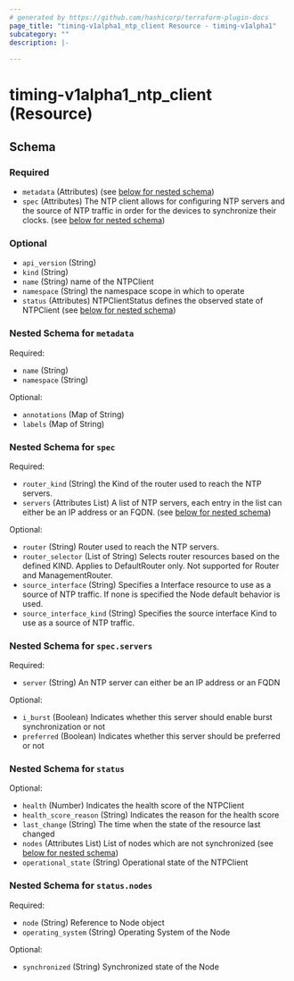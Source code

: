 ```yaml
---
# generated by https://github.com/hashicorp/terraform-plugin-docs
page_title: "timing-v1alpha1_ntp_client Resource - timing-v1alpha1"
subcategory: ""
description: |-
  
---
```


# timing-v1alpha1_ntp_client (Resource)





<!-- schema generated by tfplugindocs -->
## Schema

### Required

- `metadata` (Attributes) (see [below for nested schema](#nestedatt--metadata))
- `spec` (Attributes) The NTP client allows for configuring NTP servers and the source of NTP traffic in order for the devices to synchronize their clocks. (see [below for nested schema](#nestedatt--spec))

### Optional

- `api_version` (String)
- `kind` (String)
- `name` (String) name of the NTPClient
- `namespace` (String) the namespace scope in which to operate
- `status` (Attributes) NTPClientStatus defines the observed state of NTPClient (see [below for nested schema](#nestedatt--status))

<a id="nestedatt--metadata"></a>
### Nested Schema for `metadata`

Required:

- `name` (String)
- `namespace` (String)

Optional:

- `annotations` (Map of String)
- `labels` (Map of String)


<a id="nestedatt--spec"></a>
### Nested Schema for `spec`

Required:

- `router_kind` (String) the Kind of the router used to reach the NTP servers.
- `servers` (Attributes List) A list of NTP servers, each entry in the list can either be an IP address or an FQDN. (see [below for nested schema](#nestedatt--spec--servers))

Optional:

- `router` (String) Router used to reach the NTP servers.
- `router_selector` (List of String) Selects router resources based on the defined KIND.  Applies to DefaultRouter only. Not supported for Router and ManagementRouter.
- `source_interface` (String) Specifies a Interface resource to use as a source of NTP traffic. If none is specified the Node default behavior is used.
- `source_interface_kind` (String) Specifies the source interface Kind to use as a source of NTP traffic.

<a id="nestedatt--spec--servers"></a>
### Nested Schema for `spec.servers`

Required:

- `server` (String) An NTP server can either be an IP address or an FQDN

Optional:

- `i_burst` (Boolean) Indicates whether this server should enable burst synchronization or not
- `preferred` (Boolean) Indicates whether this server should be preferred or not



<a id="nestedatt--status"></a>
### Nested Schema for `status`

Optional:

- `health` (Number) Indicates the health score of the NTPClient
- `health_score_reason` (String) Indicates the reason for the health score
- `last_change` (String) The time when the state of the resource last changed
- `nodes` (Attributes List) List of nodes which are not synchronized (see [below for nested schema](#nestedatt--status--nodes))
- `operational_state` (String) Operational state of the NTPClient

<a id="nestedatt--status--nodes"></a>
### Nested Schema for `status.nodes`

Required:

- `node` (String) Reference to Node object
- `operating_system` (String) Operating System of the Node

Optional:

- `synchronized` (String) Synchronized state of the Node
